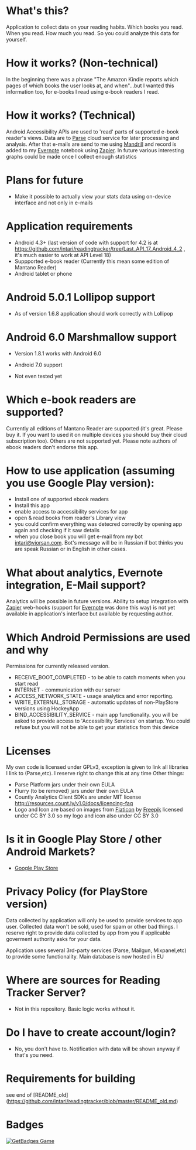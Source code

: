 # What's this?
Application to collect data on your reading habits. Which books you read. When you read. How much you read.
So you could analyze this data for yourself.

# How it works? (Non-technical)
In the beginning there was a phrase "The Amazon Kindle reports which pages of which books the user looks at, and when"...but I wanted this information too, for e-books I read using e-book readers I read.

# How it works? (Technical)
Android Accessibility APIs are used to 'read' parts of supported e-book reader's views.
Data are to [Parse](parse.com) cloud service for later processing and analysis.
After that e-mails are send to me using [Mandrill](mandrillapp.com) and record is added to my [Evernote](evernote.com) notebook using [Zapier](zapier.com).
In future various interesting graphs could be made once I collect enough statistics

# Plans for future
* Make it possible to actually view your stats data using on-device interface and not only in e-mails


# Application requirements
* Android 4.3+ (last version of code with support for 4.2 is at https://github.com/intari/readingtracker/tree/Last_API_17_Android_4_2 , it's much easier to work at API Level 18)
* Suppported e-book reader (Currently this mean some edition of Mantano Reader)
* Android tablet or phone

# Android 5.0.1 Lollipop support
* As of version 1.6.8 application should work correctly with Lollipop

# Android 6.0 Marshmallow support
* Version 1.8.1 works with Android 6.0

* Android 7.0 support
* Not even tested yet

# Which e-book readers are supported?
Currently all editions of Mantano Reader are supported (it's great. Please buy it. If you want to used it on multiple devices you should buy their cloud subscription too).
Others are not supported yet.
Please note authors of ebook readers don't endorse this app.

# How to use application (assuming you use Google Play version):
* Install one of supported ebook readers
* Install this app
* enable access to accessibility services for app
* open & read books from reader's Library view
* you could confirm everything was detecred correctly by opening app again and checking if it  saw details
* when you close book you will get e-mail from my bot intari@viorsan.com.
Bot's message will be in Russian if bot thinks you are speak Russian or in English in other cases.

# What about analytics, Evernote integration, E-Mail support?
Analytics will be possible in future versions.
Ability to setup integration with [Zapier](zapier.com) web-hooks (support for [Evernote](evernote.com) was done this way) is not yet available in application's interface but available by requesting author.

# Which Android Permissions are used and why
  Permissions for currently released version.
  * RECEIVE_BOOT_COMPLETED  - to be able to catch moments when you start read
  * INTERNET - communication with our server
  * ACCESS_NETWORK_STATE - usage analytics and error reporting.
  * WRITE_EXTERNAL_STORAGE - automatic updates of non-PlayStore versions using HockeyApp
  * BIND_ACCESSIBILITY_SERVICE - main app functionality. you will be asked to provide access to 'Accessibility Services' on startup. You could refuse but you will not be able to get your statistics from this device
  

# Licenses
My own code is licensed under GPLv3, exception is given to link all libraries I link to (Parse,etc). I reserve right to change this at any time
Other things:
* Parse Platform jars under their own EULA
* Flurry (to be removed) jars under their own EULA
* Countly Analytics Client SDKs are under MIT license http://resources.count.ly/v1.0/docs/licencing-faq
* Logo and Icon are based on images from [Flaticon](flaticon.com) by [Freepik](freepik.com) licensed under CC BY 3.0 so my logo and icon also under CC BY 3.0

# Is it in Google Play Store / other Android Markets?
* [Google Play Store](https://play.google.com/store/apps/details?id=com.viorsan.readingtracker)

# Privacy Policy (for PlayStore version)
Data collected by application will only be used to provide services to app user.
Collected data won't be sold, used for spam or other bad things.
I reserve right to  provide data collected by app from you if applicable goverment authority asks for your data.

Application uses several 3rd-party services (Parse, Mailgun, Mixpanel,etc) to provide some functionality. 
Main database is now hosted in EU

# Where are sources for Reading Tracker Server?
* Not in this repository. Basic logic works without it. 

# Do I have to create account/login?
* No, you don't have to. Notification with data will be shown anyway if that's you need.

# Requirements for building
see end of  [README_old] (https://github.com/intari/readingtracker/blob/master/README_old.md)

# Badges
[![GetBadges Game](https://intari-readingtracker.getbadges.io/shield/company/intari-readingtracker/user/2151)](https://intari-readingtracker.getbadges.io/?ref=shield-player)
